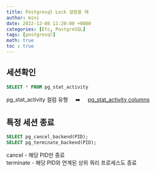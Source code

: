 ```yaml
---
title: Postgresql Lock 걸렸을 때
author: mini
date: 2022-12-08 11:20:00 +0800
categories: [Etc, PostgreSQL]
tags: [postgresql]
math: true
toc : true
---
```


## 세션확인
```sql
SELECT * FROM pg_stat_activity
```
 pg_stat_activity 컬럼 유형 &nbsp;&nbsp;&nbsp; ➡️  &nbsp;&nbsp;&nbsp; [pg_stat_activity columns](https://www.postgresql.org/docs/current/monitoring-stats.html#MONITORING-PG-STAT-ACTIVITY-VIEW)

## 특정 세션 종료
```sql
SELECT pg_cancel_backend(PID);
SELECT pg_terminate_backend(PID);
```
cancel - 해당 PID만 종료  
terminate - 해당 PID와 연계된 상위 쿼리 프로세스도 종료



